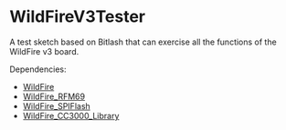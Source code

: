 WildFireV3Tester
================
A test sketch based on Bitlash that can exercise all the functions of the WildFire v3 board.

Dependencies:
* [WildFire](https://github.com/wickeddevice/WildFire)
* [WildFire_RFM69](https://github.com/wickeddevice/WildFire_RFM69)
* [WildFire_SPIFlash](https://github.com/wickeddevice/WildFire_SPIFlash)
* [WildFire_CC3000_Library](https://github.com/wickeddevice/WildFire_CC3000_Library)

